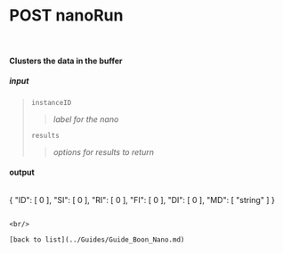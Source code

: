 # **POST nanoRun**
<br/>

#### Clusters the data in the buffer
##### input
>`instanceID`
>>*label for the nano*
>
>`results`
>>*options for results to return*

#### output
>```json
  {
    "ID": [
      0
    ],
    "SI": [
      0
    ],
    "RI": [
      0
    ],
    "FI": [
      0
    ],
    "DI": [
      0
    ],
    "MD": [
      "string"
    ]
  }
```

<br/>

[back to list](../Guides/Guide_Boon_Nano.md)
